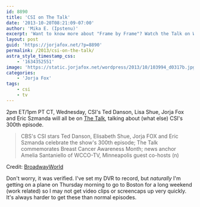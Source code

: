 ```yaml
---
id: 8890
title: 'CSI on The Talk'
date: '2013-10-20T08:21:09-07:00'
author: 'Mika E. (Ipstenu)'
excerpt: 'Want to know more about "Frame by Frame"? Watch the Talk on Wednesday!'
layout: post
guid: 'https://jorjafox.net/?p=8890'
permalink: /2013/csi-on-the-talk/
astra_style_timestamp_css:
    - '1634352551'
image: 'https://static.jorjafox.net/wordpress/2013/10/103994_d0317b.jpg'
categories:
    - 'Jorja Fox'
tags:
    - csi
    - tv
---
```


2pm ET/1pm PT CT, Wednesday, CSI's Ted Danson, Lisa Shue, Jorja Fox and Eric Szmanda will all be on <a href="http://www.cbs.com/shows/the_talk/">The Talk</a>, talking about (what else) CSI's 300th episode.

<blockquote>CBS's CSI stars Ted Danson, Elisabeth Shue, Jorja FOX and Eric Szmanda celebrate the show's 300th episode; The Talk commemorates Breast Cancer Awareness Month; news anchor Amelia Santaniello of WCCO-TV, Minneapolis guest co-hosts (n)</blockquote>

Credit: <a href="http://www.broadwayworld.com/bwwtv/article/Scoop-THE-TALK-on-CBS-Week-of-October-21-2013-20131017">BroadwayWorld</a>

Don't worry, it was verified. I've set my DVR to record, but _naturally_ I'm getting on a plane on Thursday morning to go to Boston for a long weekend (work related) so I may not get video clips or screencaps up very quickly. It's always harder to get these than normal episodes.
